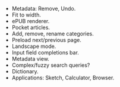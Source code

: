 - Metadata: Remove, Undo.
- Fit to width.
- ePUB renderer.
- Pocket articles.
- Add, remove, rename categories.
- Preload next/previous page.
- Landscape mode.
- Input field completions bar.
- Metadata view.
- Complex/fuzzy search queries?
- Dictionary.
- Applications: Sketch, Calculator, Browser.
